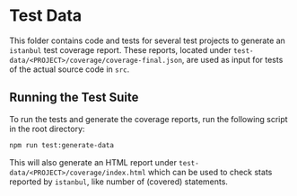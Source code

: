 # Test Data

This folder contains code and tests for several test projects to generate an `istanbul` test coverage report. These reports, located under `test-data/<PROJECT>/coverage/coverage-final.json`, are used as input for tests of the actual source code in `src`.

## Running the Test Suite

To run the tests and generate the coverage reports, run the following script in the root directory:

```sh
npm run test:generate-data
```

This will also generate an HTML report under `test-data/<PROJECT>/coverage/index.html` which can be used to check stats reported by `istanbul`, like number of (covered) statements.
